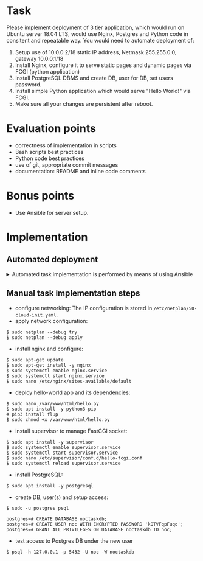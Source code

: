 # Task
Please implement deployment of 3 tier application, which would run on Ubuntu server 18.04 LTS, would use Nginx, Postgres and Python code in consitent and repeatable way. You would need to automate deployment of:
1. Setup use of 10.0.0.2/18 static IP address, Netmask 255.255.0.0, gateway 10.0.0.1/18
2. Install Nginx, configure it to serve static pages and dynamic pages via FCGI (python application)
3. Install PostgreSQL DBMS and create DB, user for DB, set users password.
4. Install simple Python application which would serve "Hello World!" via FCGI.
5. Make sure all your changes are persistent after reboot.

# Evaluation points
* correctness of implementation in scripts
* Bash scripts best practices
* Python code best practices
* use of git, appropriate commit messages
* documentation: README and inline code comments
# Bonus points
* Use Ansible for server setup.

# Implementation
## Automated deployment
<details>
  <summary>Automated task implementation is performed by means of using Ansible</summary>
as shown below:
```$ ansible-playbook -v playbook.yml
Using /home/ubuntu/.ansible.cfg as config file
PLAY [target_group] ********************************************************************************
TASK [make sure APT DB is up-to-date] **************************************************************
...
changed: [1.2.3.4] => {"ansible_facts": {"discovered_interpreter_python": "/usr/bin/python3"}, "cache_update_time": 1568045341, "cache_updated": true, "changed": true}
TASK [install nginx] *******************************************************************************
ok: [1.2.3.4] => {"changed": false, "enabled": true, "name": "nginx", "state": "started", ...
TASK [upload nginx config] *************************************************************************
changed: [1.2.3.4] => {"changed": true, "checksum": "23fc2dfb5f9bd61d1782a5e528d8bf162dd5ea36", "dest": "/etc/nginx/sites-available/default", "gid": 0, "group": "root", "md5sum": "c97266038ac920f43212e5284a0b5152", "mode": "0644", "owner": "root", "size": 481, "src": "/home/ubuntu/.ansible/tmp/ansible-tmp-1568045356.14-82845152666069/source", "state": "file", "uid": 0}
TASK [upload hello-world app code] *****************************************************************
changed: [1.2.3.4] => {"changed": true, "checksum": "8470b848120d476f56a39a22d2eae7839dd8233c", "dest": "/var/www/html/hello.py", "gid": 0, "group": "root", "md5sum": "4353284cba16776d79af7e3a69867fe0", "mode": "0755", "owner": "root", "size": 421, "src": "/home/ubuntu/.ansible/tmp/ansible-tmp-1568045357.42-54131129288573/source", "state": "file", "uid": 0}
TASK [install python3-pip to install required Python module(s)] ************************************
changed: [1.2.3.4] => {"cache_update_time": 1568045341, "cache_updated": false, "changed": true, "stderr": "", "stderr_lines": [], "stdout": "Reading package lists...
TASK [install Python flup module for hello-world app] **********************************************
changed: [1.2.3.4] => {"changed": true, "cmd": ["pip3", "install", "flup"], "delta": "0:00:01.504129", "end": "2019-09-09 16:09:56.878618", "rc": 0, "start": "2019-09-09 16:09:55.374489", "stderr": "", "stderr_lines": [], "stdout": "Collecting flup\n  Downloading https://files.pythonhosted.org/packages/88/e5/17bcf4431e811ffaec213feea7609a6f003084006d2e210f53cee09095d9/flup-1.0.3-py3-none-any.whl (74kB)\nInstalling collected packages: flup\nSuccessfully installed flup-1.0.3", "stdout_lines": ["Collecting flup", "  Downloading https://files.pythonhosted.org/packages/88/e5/17bcf4431e811ffaec213feea7609a6f003084006d2e210f53cee09095d9/flup-1.0.3-py3-none-any.whl (74kB)", "Installing collected packages: flup", "Successfully installed flup-1.0.3"]}
TASK [install supervisor to manage FastCGI socket between nginx and hello-world app] ***************
changed: [1.2.3.4] => {"cache_update_time": 1568045341, "cache_updated": false, "changed": true, "stderr": "", "stderr_lines": [], "stdout": "Reading package lists...
TASK [enable and start supervisor] *****************************************************************
ok: [1.2.3.4] => {"changed": false, "enabled": true, "name": "supervisor", "state": "started", ...
TASK [upload supervisor config file for managing FastCGI socket] ***********************************
changed: [1.2.3.4] => {"changed": true, "checksum": "6c692a9be45e99d8468e7061022deca54b1dfad2", "dest": "/etc/supervisor/conf.d/hello-fcgi.conf", "gid": 0, "group": "root", "md5sum": "a1cd419c052da3561c905bae6e543d68", "mode": "0644", "owner": "root", "size": 134, "src": "/home/ubuntu/.ansible/tmp/ansible-tmp-1568045668.61-142918330755432/source", "state": "file", "uid": 0}
TASK [reload supervisor for it to handle the new config] *******************************************
changed: [1.2.3.4] => {"changed": true, "name": "supervisor", "state": "started", ...
TASK [install postgres_* modules dependencies] *****************************************************
changed: [1.2.3.4] => {"cache_update_time": 1568045341, "cache_updated": false, "changed": true, "stderr": "", "stderr_lines": [], "stdout": "Reading package lists...
TASK [install Postgres SQL RDBMS] ******************************************************************
changed: [1.2.3.4] => {"cache_update_time": 1568045341, "cache_updated": false, "changed": true, "stderr": "", "stderr_lines": [], "stdout": "Reading package lists...
TASK [create a sample Postgres DB] *****************************************************************
changed: [1.2.3.4] => {"changed": true, "db": "noctaskdb"}
TASK [сreate a sample Postgres user] ***************************************************************
changed: [1.2.3.4] => {"changed": true, "queries": ["CREATE USER \"noc\" WITH ENCRYPTED PASSWORD %(password)s "], "user": "noc"}
TASK [GRANT ALL PRIVILEGES ON DATABASE noctaskdb TO noc] *******************************************
changed: [1.2.3.4] => {"changed": true, "queries": ["GRANT ALL ON database \"noctaskdb\" TO \"noc\";\nREVOKE GRANT OPTION FOR ALL ON database \"noctaskdb\" FROM \"noc\";"]}
PLAY RECAP *************************************************************************************************************
1.2.3.4              : ok=16   changed=6    unreachable=0    failed=0    skipped=0    rescued=0    ignored=0
```
</details>

## Manual task implementation steps
* configure networking:
The IP configuration is stored in `/etc/netplan/50-cloud-init.yaml`.
* apply network configuration:
```
$ sudo netplan --debug try
$ sudo netplan --debug apply
```
* install nginx and configure:
```
$ sudo apt-get update
$ sudo apt-get install -y nginx
$ sudo systemctl enable nginx.service
$ sudo systemctl start nginx.service
$ sudo nano /etc/nginx/sites-available/default
```
* deploy hello-world app and its dependencies:
```
$ sudo nano /var/www/html/hello.py
$ sudo apt install -y python3-pip
# pip3 install flup
$ sudo chmod +x /var/www/html/hello.py
```
* install supervisor to manage FastCGI socket: 
```
$ sudo apt install -y supervisor
$ sudo systemctl enable supervisor.service
$ sudo systemctl start supervisor.service
$ sudo nano /etc/supervisor/conf.d/hello-fcgi.conf
$ sudo systemctl reload supervisor.service
```
* install PostgreSQL:
```
$ sudo apt install -y postgresql
```
* create DB, user(s) and setup access:
```
$ sudo -u postgres psql

postgres=# CREATE DATABASE noctaskdb;
postgres=# CREATE USER noc WITH ENCRYPTED PASSWORD 'kQTVFqpFuqo';
postgres=# GRANT ALL PRIVILEGES ON DATABASE noctaskdb TO noc;
```
* test access to Postgres DB under the new user
```
$ psql -h 127.0.0.1 -p 5432 -U noc -W noctaskdb
```